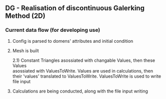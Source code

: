 ## DG - Realisation of discontinuous Galerking Method (2D)

### Current data flow (for developing use)
1) Config is parsed to domens' attributes and initial condition
2) Mesh is built

    2.1) Constant Triangles asossiated with changable Values, then these Values  
    asossiated with ValuesToWrite. Values are used in calculations, then their
    'values' translated to ValuesToWrite. ValuesToWrite is used to write file input

3) Calculations are being conducted, along with the file input writing